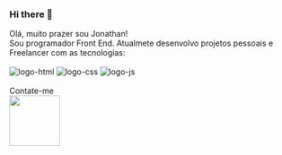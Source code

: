 ### Hi there 👋

Olá, muito prazer sou Jonathan!
<br>
Sou programador Front End. Atualmete desenvolvo projetos pessoais e Freelancer com as tecnologias:
<br>
<br>
<img src="https://img.shields.io/badge/HTML5-E34F26?style=for-the-badge&logo=html5&logoColor=white" alt="logo-html"/>
<img src="https://img.shields.io/badge/CSS3-1572B6?style=for-the-badge&logo=css3&logoColor=white" alt="logo-css"/>
<img src="https://img.shields.io/badge/JavaScript-F7DF1E?style=for-the-badge&logo=javascript&logoColor=black" alt="logo-js"/>
<br>
<br>
Contate-me <br>
<a href="https://www.linkedin.com/feed/"><img width="90px" src="https://img.shields.io/badge/LinkedIn-0077B5?style=for-the-badge&logo=linkedin&logoColor=white">
</a>









